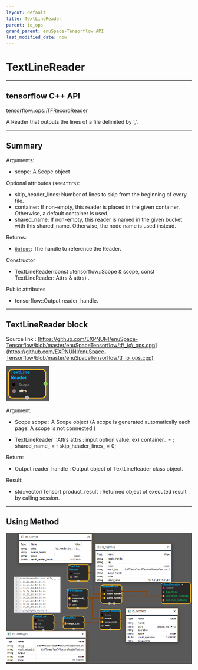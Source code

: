 ```yaml
--- 
layout: default 
title: TextLineReader 
parent: io_ops 
grand_parent: enuSpace-Tensorflow API 
last_modified_date: now 
--- 
```


# TextLineReader

---

## tensorflow C++ API

[tensorflow::ops::TFRecordReader](https://www.tensorflow.org/api_docs/cc/class/tensorflow/ops/t-f-record-reader)

A Reader that outputs the lines of a file delimited by ','.

---

## Summary

Arguments:

* scope: A Scope object

Optional attributes \(see`Attrs`\):

* skip\_header\_lines: Number of lines to skip from the beginning of every file.
* container: If non-empty, this reader is placed in the given container. Otherwise, a default container is used.
* shared\_name: If non-empty, this reader is named in the given bucket with this shared\_name. Otherwise, the node name is used instead.

Returns:

* [`Output`](https://www.tensorflow.org/api_docs/cc/class/tensorflow/output.html#classtensorflow_1_1_output): The handle to reference the Reader.

Constructor

* TextLineReader\(const ::tensorflow::Scope & scope, const TextLineReader::Attrs & attrs\) .

Public attributes

* tensorflow::Output reader\_handle.

---

## TextLineReader block

Source link : [https://github.com/EXPNUNI/enuSpace-Tensorflow/blob/master/enuSpaceTensorflow/tf\_io\_ops.cpp](https://github.com/EXPNUNI/enuSpace-Tensorflow/blob/master/enuSpaceTensorflow/tf_io_ops.cpp)

![](../assets/io_TextLineReader_Symbol.png)

Argument:

* Scope scope : A Scope object \(A scope is generated automatically each page. A scope is not connected.\)

* TextLineReader ::Attrs attrs : input option value. ex\)     container\_ = ;  shared\_name\_ = ;  skip\_header\_lines\_ = 0;

Return:

* Output reader\_handle : Output object of TextLineReader class object.

Result:

* std::vector\(Tensor\) product\_result : Returned object of executed result by calling session.

---

## Using Method

![](../assets/io_TextLineReader_Method.png)

